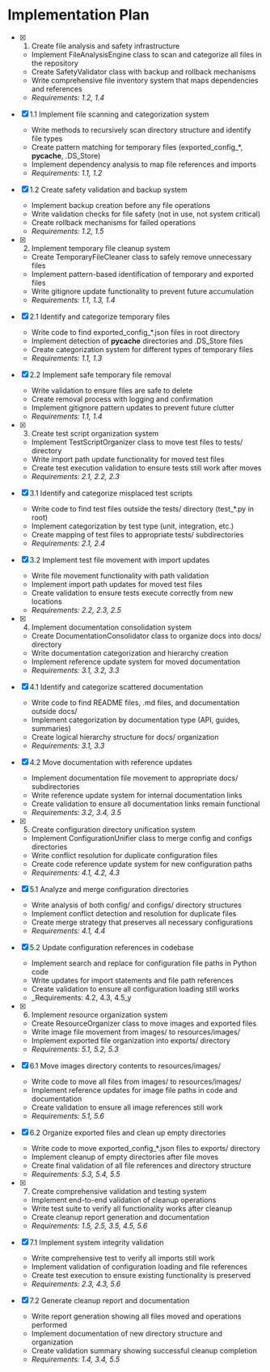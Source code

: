 # Implementation Plan

- [x] 1. Create file analysis and safety infrastructure
  - Implement FileAnalysisEngine class to scan and categorize all files in the repository
  - Create SafetyValidator class with backup and rollback mechanisms
  - Write comprehensive file inventory system that maps dependencies and references
  - _Requirements: 1.2, 1.4_

- [x] 1.1 Implement file scanning and categorization system
  - Write methods to recursively scan directory structure and identify file types
  - Create pattern matching for temporary files (exported_config_*, __pycache__, .DS_Store)
  - Implement dependency analysis to map file references and imports
  - _Requirements: 1.1, 1.2_

- [x] 1.2 Create safety validation and backup system
  - Implement backup creation before any file operations
  - Write validation checks for file safety (not in use, not system critical)
  - Create rollback mechanisms for failed operations
  - _Requirements: 1.2, 1.5_

- [x] 2. Implement temporary file cleanup system
  - Create TemporaryFileCleaner class to safely remove unnecessary files
  - Implement pattern-based identification of temporary and exported files
  - Write gitignore update functionality to prevent future accumulation
  - _Requirements: 1.1, 1.3, 1.4_

- [x] 2.1 Identify and categorize temporary files
  - Write code to find exported_config_*.json files in root directory
  - Implement detection of __pycache__ directories and .DS_Store files
  - Create categorization system for different types of temporary files
  - _Requirements: 1.1, 1.3_

- [x] 2.2 Implement safe temporary file removal
  - Write validation to ensure files are safe to delete
  - Create removal process with logging and confirmation
  - Implement gitignore pattern updates to prevent future clutter
  - _Requirements: 1.1, 1.4_

- [x] 3. Create test script organization system
  - Implement TestScriptOrganizer class to move test files to tests/ directory
  - Write import path update functionality for moved test files
  - Create test execution validation to ensure tests still work after moves
  - _Requirements: 2.1, 2.2, 2.3_

- [x] 3.1 Identify and categorize misplaced test scripts
  - Write code to find test files outside the tests/ directory (test_*.py in root)
  - Implement categorization by test type (unit, integration, etc.)
  - Create mapping of test files to appropriate tests/ subdirectories
  - _Requirements: 2.1, 2.4_

- [x] 3.2 Implement test file movement with import updates
  - Write file movement functionality with path validation
  - Implement import path updates for moved test files
  - Create validation to ensure tests execute correctly from new locations
  - _Requirements: 2.2, 2.3, 2.5_

- [x] 4. Implement documentation consolidation system
  - Create DocumentationConsolidator class to organize docs into docs/ directory
  - Write documentation categorization and hierarchy creation
  - Implement reference update system for moved documentation
  - _Requirements: 3.1, 3.2, 3.3_

- [x] 4.1 Identify and categorize scattered documentation
  - Write code to find README files, .md files, and documentation outside docs/
  - Implement categorization by documentation type (API, guides, summaries)
  - Create logical hierarchy structure for docs/ organization
  - _Requirements: 3.1, 3.3_

- [x] 4.2 Move documentation with reference updates
  - Implement documentation file movement to appropriate docs/ subdirectories
  - Write reference update system for internal documentation links
  - Create validation to ensure all documentation links remain functional
  - _Requirements: 3.2, 3.4, 3.5_

- [x] 5. Create configuration directory unification system
  - Implement ConfigurationUnifier class to merge config and configs directories
  - Write conflict resolution for duplicate configuration files
  - Create code reference update system for new configuration paths
  - _Requirements: 4.1, 4.2, 4.3_

- [x] 5.1 Analyze and merge configuration directories
  - Write analysis of both config/ and configs/ directory structures
  - Implement conflict detection and resolution for duplicate files
  - Create merge strategy that preserves all necessary configurations
  - _Requirements: 4.1, 4.4_

- [x] 5.2 Update configuration references in codebase
  - Implement search and replace for configuration file paths in Python code
  - Write updates for import statements and file path references
  - Create validation to ensure all configuration loading still works
  - _Requirements: 4.2, 4.3, 4.5_y

- [x] 6. Implement resource organization system
  - Create ResourceOrganizer class to move images and exported files
  - Write image file movement from images/ to resources/images/
  - Implement exported file organization into exports/ directory
  - _Requirements: 5.1, 5.2, 5.3_

- [x] 6.1 Move images directory contents to resources/images/
  - Write code to move all files from images/ to resources/images/
  - Implement reference updates for image file paths in code and documentation
  - Create validation to ensure all image references still work
  - _Requirements: 5.1, 5.6_

- [x] 6.2 Organize exported files and clean up empty directories
  - Write code to move exported_config_*.json files to exports/ directory
  - Implement cleanup of empty directories after file moves
  - Create final validation of all file references and directory structure
  - _Requirements: 5.3, 5.4, 5.5_

- [x] 7. Create comprehensive validation and testing system
  - Implement end-to-end validation of cleanup operations
  - Write test suite to verify all functionality works after cleanup
  - Create cleanup report generation and documentation
  - _Requirements: 1.5, 2.5, 3.5, 4.5, 5.6_

- [x] 7.1 Implement system integrity validation
  - Write comprehensive test to verify all imports still work
  - Implement validation of configuration loading and file references
  - Create test execution to ensure existing functionality is preserved
  - _Requirements: 2.3, 4.3, 5.6_

- [x] 7.2 Generate cleanup report and documentation
  - Write report generation showing all files moved and operations performed
  - Implement documentation of new directory structure and organization
  - Create validation summary showing successful cleanup completion
  - _Requirements: 1.4, 3.4, 5.5_